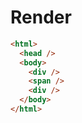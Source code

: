 # Render
```html
<html>
  <head />
  <body>
    <div />
    <span />
    <div />
  </body>
</html>
```
